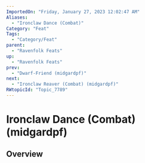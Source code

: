 ```yaml
---
ImportedOn: "Friday, January 27, 2023 12:02:47 AM"
Aliases:
  - "Ironclaw Dance (Combat)"
Category: "Feat"
Tags:
  - "Category/Feat"
parent:
  - "Ravenfolk Feats"
up:
  - "Ravenfolk Feats"
prev:
  - "Dwarf-Friend (midgardpf)"
next:
  - "Ironclaw Reaver (Combat) (midgardpf)"
RWtopicId: "Topic_7789"
---
```

# Ironclaw Dance (Combat) (midgardpf)
## Overview
